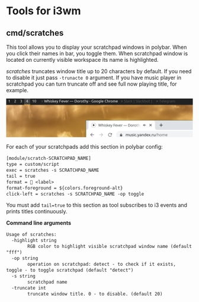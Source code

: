 Tools for i3wm
==

cmd/scratches
--
This tool allows you to display your scratchpad windows in polybar. When you click their names in bar, you toggle them.
When scratchpad window is located on currently visible workspace its name is highlighted.

*scratches* truncates window title up to 20 characters by default. If you need to disable it just pass `-trunacte 0` argument.
If you have music player in scratchpad you can turn truncate off and see full now playing title, for example.

![](./img/scratches.png)

For each of your scratchpads add this section in polybar config:
```
[module/scratch-SCRATCHPAD_NAME]
type = custom/script
exec = scratches -s SCRATCHPAD_NAME
tail = true
format =  <label>
format-foreground = ${colors.foreground-alt}
click-left = scratches -s SCRATCHPAD_NAME -op toggle
```

You must add `tail=true` to this section as tool subscribes to i3 events and prints titles continuously.

**Command line arguments**

```
Usage of scratches:
  -highlight string
    	RGB color to highlight visible scratchpad window name (default "fff")
  -op string
    	operation on scratchpad: detect - to check if it exists, toggle - to toggle scratchpad (default "detect")
  -s string
    	scratchpad name
  -truncate int
    	truncate window title. 0 - to disable. (default 20)
```